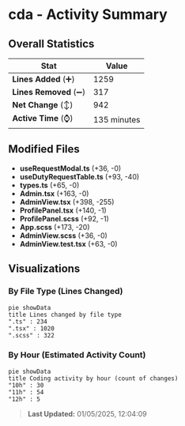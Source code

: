 # cda - Activity Summary 

## Overall Statistics

| Stat                   | Value                                                             |
| ---------------------- | ----------------------------------------------------------------- |
| **Lines Added** (➕)   | 1259                                          |
| **Lines Removed** (➖) | 317                                        |
| **Net Change** (↕)    | 942                |
| **Active Time** (⌚)   | 135 minutes |


## Modified Files
- **useRequestModal.ts** (+36, -0)
- **useDutyRequestTable.ts** (+93, -40)
- **types.ts** (+65, -0)
- **Admin.tsx** (+163, -0)
- **AdminView.tsx** (+398, -255)
- **ProfilePanel.tsx** (+140, -1)
- **ProfilePanel.scss** (+92, -1)
- **App.scss** (+173, -20)
- **AdminView.scss** (+36, -0)
- **AdminView.test.tsx** (+63, -0)

## Visualizations

### By File Type (Lines Changed)

```mermaid
pie showData
title Lines changed by file type
".ts" : 234
".tsx" : 1020
".scss" : 322
```

### By Hour (Estimated Activity Count)

```mermaid
pie showData
title Coding activity by hour (count of changes)
"10h" : 30
"11h" : 54
"12h" : 5
```


> **Last Updated:** 01/05/2025, 12:04:09